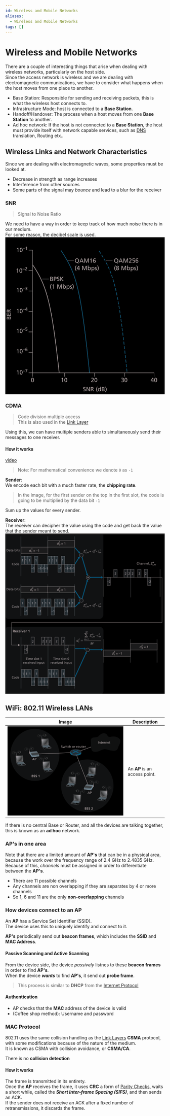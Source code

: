 ```yaml
---
id: Wireless and Mobile Networks
aliases:
  - Wireless and Mobile Networks
tags: []
---
```


# Wireless and Mobile Networks
There are a couple of interesting things that arise when dealing with wireless networks, particularly on the host side.  
Since the access network is wireless and we are dealing with electromagnetic communications, we have to consider what happens when the host moves from one place to another.  

- Base Station: Responsible for sending and receiving packets, this is what the wireless host connects to.  
- Infrastructure Mode: host is connected to a **Base Station**.  
- Handoff/Handover: The process when a host moves from one **Base Station** to another. 
- Ad hoc network: If the host is not connected to a **Base Station**, the host must provide itself with network capable services, such as [DNS](notes/DNS.md) translation, Routing etx.. 

## Wireless Links and Network Characteristics 
Since we are dealing with electromagnetic waves, some properties must be looked at.  
- Decrease in strength as range increases 
- Interference from other sources 
- Some parts of the signal may *bounce* and lead to a blur for the receiver

### SNR 
> Signal to Noise Ratio 

We need to have a way in order to keep track of how much noise there is in our medium.  
For some reason, the decibel scale is used. 
![img](../Images/f4.png)

### CDMA
> Code division multiple access  
> This is also used in the [Link Layer](notes/Link%20Layer.md)

Using this, we can have multiple senders able to simultaneously send their messages to one receiver.  

#### How it works
[video](https://youtu.be/BkThmLtjQpE?si=WNgsS7jblWKvS161) 
> Note: For mathematical convenience we denote `0` as `-1` 

**Sender**:  
We encode each bit with a much faster rate, the **chipping rate**.  
> In the image, for the first sender on the top in the first slot, the code is going to be multiplied by the data bit `-1` 

Sum up the values for every sender.  

**Receiver**:  
The receiver can decipher the value using the code and get back the value that the sender meant to send.  
![img](../Images/f5.png)

## WiFi: 802.11 Wireless LANs

| Image | Description|
| -------------- | --------------- |
| ![img](../Images/f7.png) | An **AP** is an access point.   |

If there is no central Base or Router, and all the devices are talking together, this is known as an **ad hoc** network.  

### AP's in one area
Note that there are a limited amount of **AP's** that can be in a physical area, because the work over the frequency range of 2.4 GHz to 2.4835 GHz.  
Because of this, *channels* must be assigned in order to differentiate between the **AP's**.   
- There are 11 possible channels 
- Any channels are non overlapping if they are separates by 4 or more channels 
- So 1, 6 and 11 are the only **non-overlapping** channels 

### How devices connect to an AP
An **AP** has a Service Set Identifier (SSID).  
The device uses this to uniquely identify and connect to it.  

**AP's** periodically send out **beacon frames**, which includes the **SSID** and **MAC Address**.  

#### Passive Scanning and Active Scanning 
From the device side, the device *passively* listnes to these **beacon frames** in order to find **AP's**.  
When the device ***wants*** to find **AP's**, it send out **probe frame**.  
> This process is similar to **DHCP** from the [Internet Protocol](notes/Internet%20Protocol.md)  

#### Authentication 
- AP checks that the **MAC** address of the device is valid
- (Coffee shop method): Username and password 

### MAC Protocol 
802.11 uses the same collision handling as the [Link Layers](notes/Link%20Layer.md) **CSMA** protocol, with some modifications because of the nature of the medium.  
It is known as CSMA with collision avoidance, or **CSMA/CA**.  

There is no **collision detection** 

#### How it works
The frame is transmitted in its entirety.   
Once the **AP** receives the frame, it uses **CRC** a form of [Parity Checks](notes/Parity%20Checks.md),  waits a short while, called the ***Short Inter-frame Spacing (SIFS)***, and then sends an ACK.  
If the sender does not receive an ACK after a fixed number of retransmissions, it discards the frame.  



